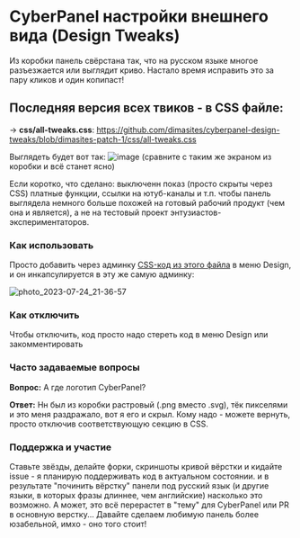 # CyberPanel настройки внешнего вида (Design Tweaks)

Из коробки панель свёрстана так, что на русском языке многое разъезжается или выглядит криво. Настало время исправить это за пару кликов и один копипаст!

## Последняя версия всех твиков - в CSS файле:
→ **css/all-tweaks.css**: https://github.com/dimasites/cyberpanel-design-tweaks/blob/dimasites-patch-1/css/all-tweaks.css

Выглядеть будет вот так:
![image](https://github.com/dimasites/cyberpanel-design-tweaks/assets/5102558/328de663-1d91-4fd4-b9da-a6f15edd4ccd)
(сравните с таким же экраном из коробки и всё станет ясно)

Если коротко, что сделано: выключенн показ (просто скрыты через CSS) платные функции, ссылки на ютуб-каналы и т.п. чтобы панель выглядела немного больше похожей на готовый рабочий продукт (чем она и является), а не на тестовый проект энтузиастов-экспериментаторов.

### Как использовать
Просто добавить через админку [CSS-код из этого файла](https://github.com/dimasites/cyberpanel-design-tweaks/blob/dimasites-patch-1/css/all-tweaks.css) в меню Design, и он инкапсулируется в эту же самую админку:

![photo_2023-07-24_21-36-57](https://github.com/dimasites/cyberpanel-design-tweaks/assets/5102558/3d7615b6-e09d-451f-9e7f-e98d48acaf7e)

### Как отключить
Чтобы отключить, код просто надо стереть код в меню Design или закомментировать

### Часто задаваемые вопросы
**Вопрос:** А где логотип CyberPanel?

**Ответ:** Нн был из коробки растровый (.png вместо .svg), тёк пикселями и это меня раздражало, вот я его и скрыл. Кому надо - можете вернуть, просто отключив соответствующую секцию в CSS.

### Поддержка и участие
Ставьте звёзды, делайте форки, скриншоты кривой вёрстки и кидайте issue - я планирую поддерживать код в актуальном состоянии. и в результате "починить вёрстку" панели под русский язык (и другие языки, в которых фразы длиннее, чем английские) насколько это возможно. А может, это всё перерастет в "тему" для CyberPanel или PR в основную верстку... Давайте сделаем любимую панель более юзабельной, имхо - оно того стоит!
